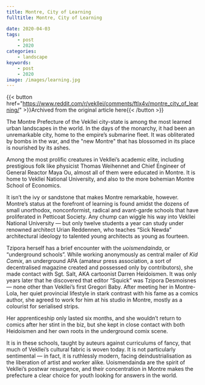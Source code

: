 ```yaml
---
title: Montre, City of Learning
fulltitle: Montre, City of Learning

date: 2020-04-03
tags:
    - post
    - 2020
categories:
    - landscape
keywords:
    - post
    - 2020
image: /images/learning.jpg
---
```

{{< button href="https://www.reddit.com/r/vekllei/comments/ftlx4v/montre_city_of_learning/" >}}Archived from the original article here{{< /button >}}

The Montre Prefecture of the Vekllei city-state is among the most learned urban landscapes in the world. In the days of the monarchy, it had been an unremarkable city, home to the empire’s submarine fleet. It was obliterated by bombs in the war, and the "new Montre" that has blossomed in its place is nourished by its ashes.

Among the most prolific creatures in Vekllei’s academic elite, including prestigious folk like physicist Thomas Weihennet and Chief Engineer of General Reactor Maya Ou, almost all of them were educated in Montre. It is home to Vekllei National University, and also to the more bohemian Montre School of Economics.

It isn’t the ivy or sandstone that makes Montre remarkable, however. Montre’s status at the forefront of learning is found amidst the dozens of small unorthodox, nonconformist, radical and avant-garde schools that have proliferated in Petticoat Society. Any chump can wiggle his way into Vekllei National University — but only twelve students a year can study under renowned architect Urian Reddennen, who teaches “Sick Newda” architectural ideology to talented young architects as young as fourteen.

Tzipora herself has a brief encounter with the *uoismendainda*, or “underground schools”. While working anonymously as central mailer of *Kid Comix*, an underground APA (amateur press association, a sort of decentralised magazine created and possessed only by contributors), she made contact with Sgt. Salt, AKA cartoonist Darren Heidoismen. It was only years later that he discovered that editor “Squick” was Tzipora Desmoisnes — none other than Vekllei’s first Gregori Baby. After meeting her in Montre-Lola, her quiet provincial lifestyle in stark contrast with his fame as a comics author, she agreed to work for him at his studio in Montre, mostly as a colourist for serialised strips.

Her apprenticeship only lasted six months, and she wouldn’t return to comics after her stint in the biz, but she kept in close contact with both Heidoismen and her own roots in the underground comix scene.

It is in these schools, taught by auteurs against curriculums of fancy, that much of Vekllei’s cultural fabric is woven today. It is not particularly sentimental — in fact, it is ruthlessly modern, facing deindustrialisation as the liberation of artist and worker alike. Uoismendainda are the spirit of Vekllei’s postwar resurgence, and their concentration in Montre makes the prefecture a clear choice for youth looking for answers in the world.
